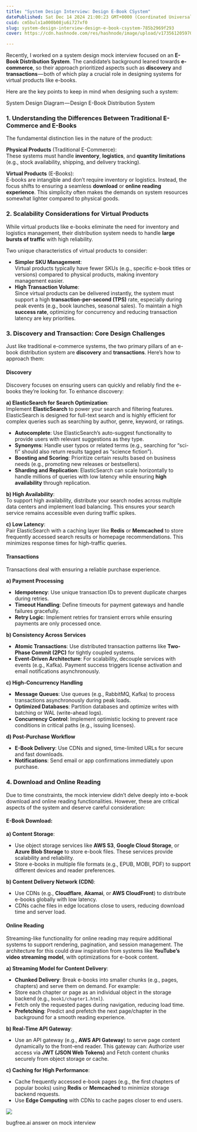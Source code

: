 ```yaml
---
title: "System Design Interview: Design E-Book CSystem"
datePublished: Sat Dec 14 2024 21:00:23 GMT+0000 (Coordinated Universal Time)
cuid: cm5bulx1a000b08ju6i727xf0
slug: system-design-interview-design-e-book-csystem-785b2969f293
cover: https://cdn.hashnode.com/res/hashnode/image/upload/v1735612059709/d533facc-a45b-4d00-a1c1-9ff0b989e1cd.png

---
```


Recently, I worked on a system design mock interview focused on an **E-Book Distribution System**. The candidate’s background leaned towards **e-commerce**, so their approach prioritized aspects such as **discovery** and **transactions** — both of which play a crucial role in designing systems for virtual products like e-books.

Here are the key points to keep in mind when designing such a system:

System Design Diagram — Design E-Book Distribution System

### 1\. Understanding the Differences Between Traditional E-Commerce and E-Books

The fundamental distinction lies in the nature of the product:

**Physical Products** (Traditional E-Commerce):  
These systems must handle **inventory**, **logistics**, and **quantity limitations** (e.g., stock availability, shipping, and delivery tracking).

**Virtual Products** (E-Books):  
E-books are intangible and don’t require inventory or logistics. Instead, the focus shifts to ensuring a seamless **download** or **online reading experience**. This simplicity often makes the demands on system resources somewhat lighter compared to physical goods.

### 2\. Scalability Considerations for Virtual Products

While virtual products like e-books eliminate the need for inventory and logistics management, their distribution system needs to handle **large bursts of traffic** with high reliability.

Two unique characteristics of virtual products to consider:

*   **Simpler SKU Management**:  
    Virtual products typically have fewer SKUs (e.g., specific e-book titles or versions) compared to physical products, making inventory management easier.
*   **High Transaction Volume**:  
    Since virtual products can be delivered instantly, the system must support a high **transaction-per-second (TPS)** rate, especially during peak events (e.g., book launches, seasonal sales). To maintain a high **success rate**, optimizing for concurrency and reducing transaction latency are key priorities.

### 3\. Discovery and Transaction: Core Design Challenges

Just like traditional e-commerce systems, the two primary pillars of an e-book distribution system are **discovery** and **transactions**. Here’s how to approach them:

#### Discovery

Discovery focuses on ensuring users can quickly and reliably find the e-books they’re looking for. To enhance discovery:

**a) ElasticSearch for Search Optimization**:  
Implement **ElasticSearch** to power your search and filtering features. ElasticSearch is designed for full-text search and is highly efficient for complex queries such as searching by author, genre, keyword, or ratings.

*   **Autocomplete**: Use ElasticSearch’s auto-suggest functionality to provide users with relevant suggestions as they type.
*   **Synonyms**: Handle user typos or related terms (e.g., searching for “sci-fi” should also return results tagged as “science fiction”).
*   **Boosting and Scoring**: Prioritize certain results based on business needs (e.g., promoting new releases or bestsellers).
*   **Sharding and Replication**: ElasticSearch can scale horizontally to handle millions of queries with low latency while ensuring **high availability** through replication.

**b) High Availability**:  
To support high availability, distribute your search nodes across multiple data centers and implement load balancing. This ensures your search service remains accessible even during traffic spikes.

**c) Low Latency**:  
Pair ElasticSearch with a caching layer like **Redis** or **Memcached** to store frequently accessed search results or homepage recommendations. This minimizes response times for high-traffic queries.

#### Transactions

Transactions deal with ensuring a reliable purchase experience.

**a) Payment Processing**

*   **Idempotency**: Use unique transaction IDs to prevent duplicate charges during retries.
*   **Timeout Handling**: Define timeouts for payment gateways and handle failures gracefully.
*   **Retry Logic**: Implement retries for transient errors while ensuring payments are only processed once.

**b) Consistency Across Services**

*   **Atomic Transactions**: Use distributed transaction patterns like **Two-Phase Commit (2PC)** for tightly coupled systems.
*   **Event-Driven Architecture**: For scalability, decouple services with events (e.g., Kafka). Payment success triggers license activation and email notifications asynchronously.

**c) High-Concurrency Handling**

*   **Message Queues**: Use queues (e.g., RabbitMQ, Kafka) to process transactions asynchronously during peak loads.
*   **Optimized Databases**: Partition databases and optimize writes with batching or WAL (write-ahead logs).
*   **Concurrency Control**: Implement optimistic locking to prevent race conditions in critical paths (e.g., issuing licenses).

**d) Post-Purchase Workflow**

*   **E-Book Delivery**: Use CDNs and signed, time-limited URLs for secure and fast downloads.
*   **Notifications**: Send email or app confirmations immediately upon purchase.

### 4\. Download and Online Reading

Due to time constraints, the mock interview didn’t delve deeply into e-book download and online reading functionalities. However, these are critical aspects of the system and deserve careful consideration:

#### **E-Book Download**:

**a) Content Storage**:

*   Use object storage services like **AWS S3**, **Google Cloud Storage**, or **Azure Blob Storage** to store e-book files. These services provide scalability and reliability.
*   Store e-books in multiple file formats (e.g., EPUB, MOBI, PDF) to support different devices and reader preferences.

**b) Content Delivery Network (CDN)**:

*   Use CDNs (e.g., **Cloudflare**, **Akamai**, or **AWS CloudFront**) to distribute e-books globally with low latency.
*   CDNs cache files in edge locations close to users, reducing download time and server load.

#### **Online Reading**

Streaming-like functionality for online reading may require additional systems to support rendering, pagination, and session management. The architecture for this could draw inspiration from systems like **YouTube’s video streaming model**, with optimizations for e-book content.

**a) Streaming Model for Content Delivery**:

*   **Chunked Delivery**: Break e-books into smaller chunks (e.g., pages, chapters) and serve them on demand. For example:
*   Store each chapter or page as an individual object in the storage backend (e.g., `book1/chapter1.html`).
*   Fetch only the requested pages during navigation, reducing load time.
*   **Prefetching**: Predict and prefetch the next page/chapter in the background for a smooth reading experience.

**b) Real-Time API Gateway**:

*   Use an API gateway (e.g., **AWS API Gateway**) to serve page content dynamically to the front-end reader. This gateway can: Authorize user access via **JWT (JSON Web Tokens)** and Fetch content chunks securely from object storage or cache.

**c) Caching for High Performance**:

*   Cache frequently accessed e-book pages (e.g., the first chapters of popular books) using **Redis** or **Memcached** to minimize storage backend requests.
*   Use **Edge Computing** with CDNs to cache pages closer to end users.

![](https://cdn.hashnode.com/res/hashnode/image/upload/v1735612057910/ab243ae5-91f3-4abd-9cd7-c2d0a4f1674d.png)

bugfree.ai answer on mock interview